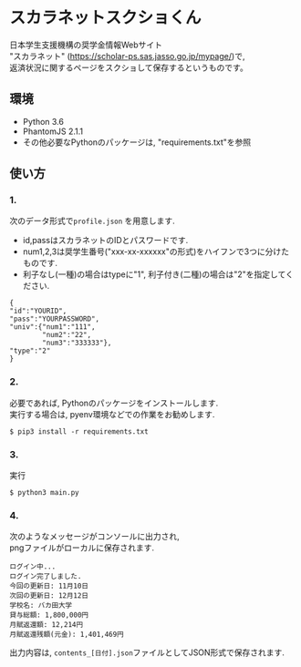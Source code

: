 # スカラネットスクショくん
日本学生支援機構の奨学金情報Webサイト  
"スカラネット"
(https://scholar-ps.sas.jasso.go.jp/mypage/)で,  
返済状況に関するページをスクショして保存するというものです。  

## 環境
- Python 3.6
- PhantomJS 2.1.1
- その他必要なPythonのパッケージは, "requirements.txt"を参照

## 使い方
### 1.
次のデータ形式で`profile.json`
を用意します.  
- id,passはスカラネットのIDとパスワードです.
- num1,2,3は奨学生番号("xxx-xx-xxxxxx"の形式)をハイフンで3つに分けたものです.  
- 利子なし(一種)の場合はtypeに"1", 利子付き(二種)の場合は"2"を指定してください.
```
{
"id":"YOURID",
"pass":"YOURPASSWORD",
"univ":{"num1":"111",
        "num2":"22",
        "num3":"333333"},
"type":"2"
}
```

### 2.
必要であれば, Pythonのパッケージをインストールします.  
実行する場合は, pyenv環境などでの作業をお勧めします.

```
$ pip3 install -r requirements.txt
```

### 3.
実行
```
$ python3 main.py
```

### 4.
次のようなメッセージがコンソールに出力され,  
pngファイルがローカルに保存されます.
```
ログイン中...
ログイン完了しました.
今回の更新日: 11月10日
次回の更新日: 12月12日
学校名: バカ田大学
貸与総額: 1,800,000円
月賦返還額: 12,214円
月賦返還残額(元金): 1,401,469円
```
出力内容は, `contents_[日付].json`ファイルとしてJSON形式で保存されます.
